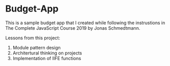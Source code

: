 # Budget-App

This is a sample budget app that I created while following the instrustions in The Complete JavaScript Course 2019 by Jonas Schmedtmann. 

Lessons from this project:
  1. Module pattern design
  2. Architertural thinking on projects
  3. Implementation of IIFE functions
